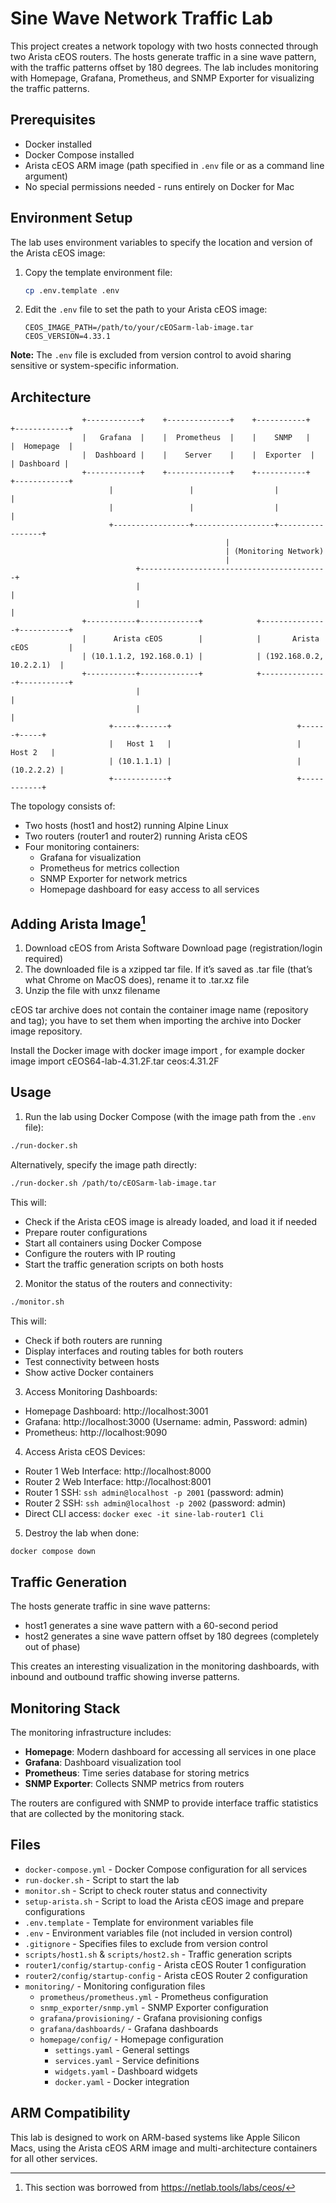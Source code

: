# Sine Wave Network Traffic Lab

This project creates a network topology with two hosts connected through two Arista cEOS routers. The hosts generate traffic in a sine wave pattern, with the traffic patterns offset by 180 degrees. The lab includes monitoring with Homepage, Grafana, Prometheus, and SNMP Exporter for visualizing the traffic patterns.

## Prerequisites

- Docker installed
- Docker Compose installed
- Arista cEOS ARM image (path specified in `.env` file or as a command line argument)
- No special permissions needed - runs entirely on Docker for Mac

## Environment Setup

The lab uses environment variables to specify the location and version of the Arista cEOS image:

1. Copy the template environment file:
   ```bash
   cp .env.template .env
   ```

2. Edit the `.env` file to set the path to your Arista cEOS image:
   ```
   CEOS_IMAGE_PATH=/path/to/your/cEOSarm-lab-image.tar
   CEOS_VERSION=4.33.1
   ```

**Note:** The `.env` file is excluded from version control to avoid sharing sensitive or system-specific information.

## Architecture

```
                +------------+    +--------------+    +-----------+    +------------+
                |   Grafana  |    |  Prometheus  |    |    SNMP   |    |  Homepage  |
                |  Dashboard |    |    Server    |    |  Exporter  |    | Dashboard |
                +------------+    +--------------+    +-----------+    +------------+
                      |                 |                  |                 |
                      |                 |                  |                 |
                      +-----------------+------------------+-----------------+
                                                |
                                                | (Monitoring Network)
                                                |
                            +------------------------------------------+
                            |                                          |
                            |                                          |
                +-----------+-------------+            +---------------+-----------+
                |      Arista cEOS        |            |       Arista cEOS         |
                | (10.1.1.2, 192.168.0.1) |            | (192.168.0.2, 10.2.2.1)  |
                +-----------+-------------+            +---------------+-----------+
                            |                                          |
                            |                                          |
                      +-----+------+                            +------+-----+
                      |   Host 1   |                            |   Host 2   |
                      | (10.1.1.1) |                            | (10.2.2.2) |
                      +------------+                            +------------+
```

The topology consists of:
- Two hosts (host1 and host2) running Alpine Linux
- Two routers (router1 and router2) running Arista cEOS
- Four monitoring containers:
  - Grafana for visualization
  - Prometheus for metrics collection
  - SNMP Exporter for network metrics
  - Homepage dashboard for easy access to all services

## Adding Arista Image[^1]
[^1]: This section was borrowed from https://netlab.tools/labs/ceos/
1. Download cEOS from Arista Software Download page (registration/login required)
2. The downloaded file is a xzipped tar file. If it’s saved as .tar file (that’s what Chrome on MacOS does), rename it to .tar.xz file
3. Unzip the file with unxz filename

cEOS tar archive does not contain the container image name (repository and tag); you have to set them when importing the archive into Docker image repository. 

Install the Docker image with docker image import <tar-filename> <tag>, for example docker image import cEOS64-lab-4.31.2F.tar ceos:4.31.2F



## Usage

1. Run the lab using Docker Compose (with the image path from the `.env` file):

```bash
./run-docker.sh
```

Alternatively, specify the image path directly:

```bash
./run-docker.sh /path/to/cEOSarm-lab-image.tar
```

This will:
- Check if the Arista cEOS image is already loaded, and load it if needed
- Prepare router configurations
- Start all containers using Docker Compose
- Configure the routers with IP routing
- Start the traffic generation scripts on both hosts

2. Monitor the status of the routers and connectivity:

```bash
./monitor.sh
```

This will:
- Check if both routers are running
- Display interfaces and routing tables for both routers
- Test connectivity between hosts
- Show active Docker containers

3. Access Monitoring Dashboards:

- Homepage Dashboard: http://localhost:3001
- Grafana: http://localhost:3000 (Username: admin, Password: admin)
- Prometheus: http://localhost:9090

4. Access Arista cEOS Devices:

- Router 1 Web Interface: http://localhost:8000
- Router 2 Web Interface: http://localhost:8001
- Router 1 SSH: `ssh admin@localhost -p 2001` (password: admin)
- Router 2 SSH: `ssh admin@localhost -p 2002` (password: admin)
- Direct CLI access: `docker exec -it sine-lab-router1 Cli`

5. Destroy the lab when done:

```bash
docker compose down
```

## Traffic Generation

The hosts generate traffic in sine wave patterns:
- host1 generates a sine wave pattern with a 60-second period
- host2 generates a sine wave pattern offset by 180 degrees (completely out of phase)

This creates an interesting visualization in the monitoring dashboards, with inbound and outbound traffic showing inverse patterns.

## Monitoring Stack

The monitoring infrastructure includes:
- **Homepage**: Modern dashboard for accessing all services in one place
- **Grafana**: Dashboard visualization tool
- **Prometheus**: Time series database for storing metrics
- **SNMP Exporter**: Collects SNMP metrics from routers

The routers are configured with SNMP to provide interface traffic statistics that are collected by the monitoring stack.

## Files

- `docker-compose.yml` - Docker Compose configuration for all services
- `run-docker.sh` - Script to start the lab
- `monitor.sh` - Script to check router status and connectivity
- `setup-arista.sh` - Script to load the Arista cEOS image and prepare configurations
- `.env.template` - Template for environment variables file
- `.env` - Environment variables file (not included in version control)
- `.gitignore` - Specifies files to exclude from version control
- `scripts/host1.sh` & `scripts/host2.sh` - Traffic generation scripts
- `router1/config/startup-config` - Arista cEOS Router 1 configuration
- `router2/config/startup-config` - Arista cEOS Router 2 configuration
- `monitoring/` - Monitoring configuration files
  - `prometheus/prometheus.yml` - Prometheus configuration
  - `snmp_exporter/snmp.yml` - SNMP Exporter configuration
  - `grafana/provisioning/` - Grafana provisioning configs
  - `grafana/dashboards/` - Grafana dashboards
  - `homepage/config/` - Homepage configuration
    - `settings.yaml` - General settings
    - `services.yaml` - Service definitions
    - `widgets.yaml` - Dashboard widgets
    - `docker.yaml` - Docker integration

## ARM Compatibility

This lab is designed to work on ARM-based systems like Apple Silicon Macs, using the Arista cEOS ARM image and multi-architecture containers for all other services.